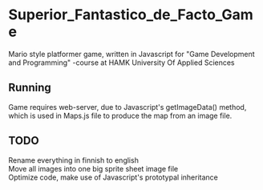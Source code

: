# Superior_Fantastico_de_Facto_Game #
Mario style platformer game, written in Javascript for "Game Development and Programming"
-course at HAMK University Of Applied Sciences

## Running ##
Game requires web-server, due to Javascript's getImageData() method,
which is used in Maps.js file to produce the map from an image file.

## TODO ##
Rename everything in finnish to english
<br> Move all images into one big sprite sheet image file
<br> Optimize code, make use of Javascript's prototypal inheritance
